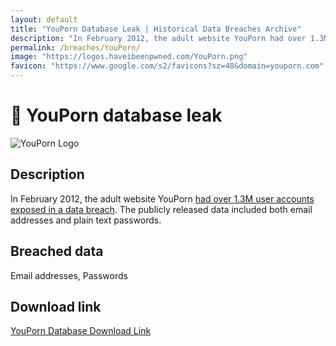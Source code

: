```yaml
---
layout: default
title: "YouPorn Database Leak | Historical Data Breaches Archive"
description: "In February 2012, the adult website YouPorn had over 1.3M user accounts exposed in a data breach. The publicly released data included both email addresses and plain text passwords."
permalink: /breaches/YouPorn/
image: "https://logos.haveibeenpwned.com/YouPorn.png"
favicon: "https://www.google.com/s2/favicons?sz=48&domain=youporn.com"
---
```


# 🔞 YouPorn database leak

![YouPorn Logo](https://logos.haveibeenpwned.com/YouPorn.png)

## Description

In February 2012, the adult website YouPorn <a href="https://redirect.trace.rip/?url=http://www.huffingtonpost.com/2012/02/22/youporn-hacked-email-addresses-passwords_n_1294502.html" target="_blank" rel="noopener">had over 1.3M user accounts exposed in a data breach</a>. The publicly released data included both email addresses and plain text passwords.

## Breached data

Email addresses, Passwords

## Download link

[YouPorn Database Download Link](https://redirect.trace.rip/?url=https://buzzheavier.com/zx6j0qf0pi0i)

